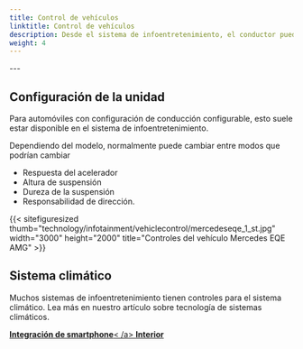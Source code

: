 ```yaml
---
title: Control de vehículos
linktitle: Control de vehículos
description: Desde el sistema de infoentretenimiento, el conductor puede configurar los ajustes del vehículo para diversas funciones.
weight: 4
---
```

<!-- markdownlint-disable MD033 -->---

## Configuración de la unidad

Para automóviles con configuración de conducción configurable, esto suele estar disponible en el sistema de infoentretenimiento.

Dependiendo del modelo, normalmente puede cambiar entre modos que podrían cambiar

- Respuesta del acelerador
- Altura de suspensión
- Dureza de la suspensión
- Responsabilidad de dirección.

{{< sitefiguresized thumb="technology/infotainment/vehiclecontrol/mercedeseqe_1_st.jpg" width="3000" height="2000" title="Controles del vehículo Mercedes EQE AMG" >}}

## Sistema climático

Muchos sistemas de infoentretenimiento tienen controles para el sistema climático. Lea más en nuestro artículo sobre tecnología de sistemas climáticos.


<div class="mt-3 mb-3">
     <a href="../smartphoneintegration/" class="text-decoration-none text-black"><strong><i class="bi-arrow-left"></i> Integración de smartphone</strong>< /a>
     <a href="../../interior/" class="text-decoration-none text-black float-end"><strong>Interior <i class="bi-arrow-right"></i> </strong></a>
</div>